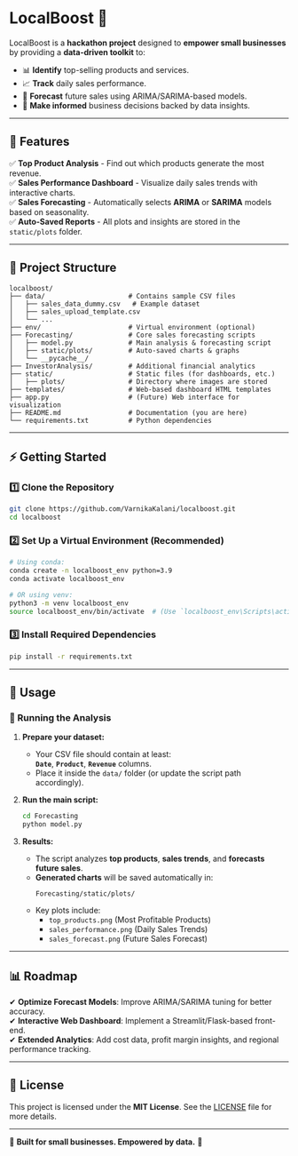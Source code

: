 # LocalBoost 🚀

LocalBoost is a **hackathon project** designed to **empower small businesses** by providing a **data-driven toolkit** to:
- 📊 **Identify** top-selling products and services.
- 📈 **Track** daily sales performance.
- 🔮 **Forecast** future sales using ARIMA/SARIMA-based models.
- 🎯 **Make informed** business decisions backed by data insights.

---

## 📌 Features

✅ **Top Product Analysis** - Find out which products generate the most revenue.  
✅ **Sales Performance Dashboard** - Visualize daily sales trends with interactive charts.  
✅ **Sales Forecasting** - Automatically selects **ARIMA** or **SARIMA** models based on seasonality.  
✅ **Auto-Saved Reports** - All plots and insights are stored in the `static/plots` folder.  

---

## 📁 Project Structure

```
localboost/
├── data/                     # Contains sample CSV files
│   ├── sales_data_dummy.csv   # Example dataset
│   ├── sales_upload_template.csv
│   └── ...
├── env/                      # Virtual environment (optional)
├── Forecasting/              # Core sales forecasting scripts
│   ├── model.py              # Main analysis & forecasting script
│   ├── static/plots/         # Auto-saved charts & graphs
│   └── __pycache__/
├── InvestorAnalysis/         # Additional financial analytics
├── static/                   # Static files (for dashboards, etc.)
│   ├── plots/                # Directory where images are stored
├── templates/                # Web-based dashboard HTML templates
├── app.py                    # (Future) Web interface for visualization
├── README.md                 # Documentation (you are here)
└── requirements.txt          # Python dependencies
```

---

## ⚡ Getting Started

### 1️⃣ Clone the Repository
```bash
git clone https://github.com/VarnikaKalani/localboost.git
cd localboost
```

### 2️⃣ Set Up a Virtual Environment (Recommended)
```bash
# Using conda:
conda create -n localboost_env python=3.9
conda activate localboost_env

# OR using venv:
python3 -m venv localboost_env
source localboost_env/bin/activate  # (Use `localboost_env\Scripts\activate` on Windows)
```

### 3️⃣ Install Required Dependencies
```bash
pip install -r requirements.txt
```

---

## 🚀 Usage

### 📌 Running the Analysis
1. **Prepare your dataset:**  
   - Your CSV file should contain at least:  
     **`Date`**, **`Product`**, **`Revenue`** columns.
   - Place it inside the `data/` folder (or update the script path accordingly).

2. **Run the main script:**
   ```bash
   cd Forecasting
   python model.py
   ```

3. **Results:**
   - The script analyzes **top products**, **sales trends**, and **forecasts future sales**.
   - **Generated charts** will be saved automatically in:
     ```
     Forecasting/static/plots/
     ```
   - Key plots include:
     - `top_products.png` (Most Profitable Products)
     - `sales_performance.png` (Daily Sales Trends)
     - `sales_forecast.png` (Future Sales Forecast)

---

## 📊 Roadmap
✔ **Optimize Forecast Models**: Improve ARIMA/SARIMA tuning for better accuracy.  
✔ **Interactive Web Dashboard**: Implement a Streamlit/Flask-based front-end.  
✔ **Extended Analytics**: Add cost data, profit margin insights, and regional performance tracking.  

---


## 📝 License

This project is licensed under the **MIT License**. See the [LICENSE](LICENSE) file for more details.

---

🚀 **Built for small businesses. Empowered by data.** 🚀
